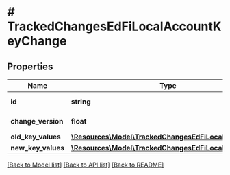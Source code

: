 # # TrackedChangesEdFiLocalAccountKeyChange

## Properties

Name | Type | Description | Notes
------------ | ------------- | ------------- | -------------
**id** | **string** | Resource identifier | [optional]
**change_version** | **float** | Change version | [optional]
**old_key_values** | [**\Resources\Model\TrackedChangesEdFiLocalAccountKey**](TrackedChangesEdFiLocalAccountKey.md) |  | [optional]
**new_key_values** | [**\Resources\Model\TrackedChangesEdFiLocalAccountKey**](TrackedChangesEdFiLocalAccountKey.md) |  | [optional]

[[Back to Model list]](../../README.md#models) [[Back to API list]](../../README.md#endpoints) [[Back to README]](../../README.md)
